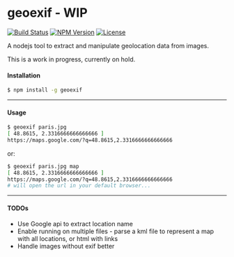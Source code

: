 # geoexif - WIP

[![Build Status](https://travis-ci.org/danyshaanan/geoexif.png)](https://travis-ci.org/danyshaanan/geoexif)
[![NPM Version](https://img.shields.io/npm/v/geoexif.svg?style=flat)](https://npmjs.org/package/geoexif)
[![License](http://img.shields.io/npm/l/geoexif.svg?style=flat)](LICENSE)

A nodejs tool to extract and manipulate geolocation data from images.

This is a work in progress, currently on hold.

#### Installation
```bash
$ npm install -g geoexif
```

* * *
#### Usage

```bash
$ geoexif paris.jpg
[ 48.8615, 2.3316666666666666 ]
https://maps.google.com/?q=48.8615,2.3316666666666666
```

or:

```bash
$ geoexif paris.jpg map
[ 48.8615, 2.3316666666666666 ]
https://maps.google.com/?q=48.8615,2.3316666666666666
# will open the url in your default browser...
```

* * *
#### TODOs

* Use Google api to extract location name
* Enable running on multiple files - parse a kml file to represent a map with all locations, or html with links
* Handle images without exif better
